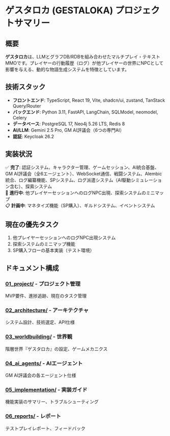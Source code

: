 # ゲスタロカ (GESTALOKA) プロジェクトサマリー

## 概要
**ゲスタロカ**は、LLMとグラフDB/RDBを組み合わせたマルチプレイ・テキストMMOです。プレイヤーの行動履歴（ログ）が他プレイヤーの世界にNPCとして影響を与える、動的な物語生成システムを特徴としています。

## 技術スタック
- **フロントエンド**: TypeScript, React 19, Vite, shadcn/ui, zustand, TanStack Query/Router
- **バックエンド**: Python 3.11, FastAPI, LangChain, SQLModel, neomodel, Celery
- **データベース**: PostgreSQL 17, Neo4j 5.26 LTS, Redis 8
- **AI/LLM**: Gemini 2.5 Pro, GM AI評議会（6つの専門AI）
- **認証**: Keycloak 26.2

## 実装状況
✅ **完了**: 認証システム、キャラクター管理、ゲームセッション、AI統合基盤、GM AI評議会（全6エージェント）、WebSocket通信、戦闘システム、Alembic統合、ログ編纂機能、SPシステム、ログ派遣システム（AI駆動シミュレーション含む）、探索システム  
🚧 **進行中**: 他プレイヤーセッションへのログNPC出現、探索システムのミニマップ  
📋 **計画中**: マネタイズ機能（SP購入）、ギルドシステム、イベントシステム

## 現在の優先タスク
1. 他プレイヤーセッションへのログNPC出現システム
2. 探索システムのミニマップ機能
3. SP購入フローの基本実装（テスト環境）

## ドキュメント構成

### [01_project/](01_project/summary.md) - プロジェクト管理
MVP要件、進捗追跡、現在のタスク管理

### [02_architecture/](02_architecture/summary.md) - アーキテクチャ
システム設計、技術選定、API仕様

### [03_worldbuilding/](03_worldbuilding/summary.md) - 世界観
階層世界『ゲスタロカ』の設定、ゲームメカニクス

### [04_ai_agents/](04_ai_agents/summary.md) - AIエージェント
GM AI評議会の各エージェント仕様

### [05_implementation/](05_implementation/summary.md) - 実装ガイド
機能実装のサマリー、トラブルシューティング

### [06_reports/](06_reports/summary.md) - レポート
テストプレイレポート、フィードバック